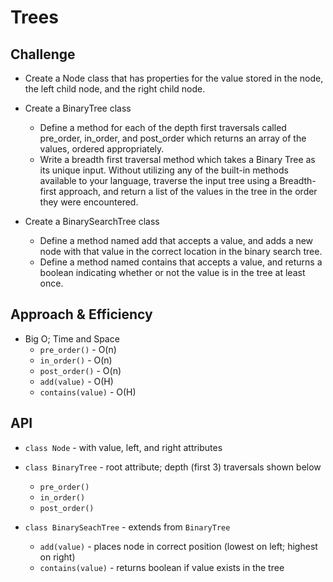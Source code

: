 # Trees

## Challenge
* Create a Node class that has properties for the value stored in the node, the left child node, and the right child node.
* Create a BinaryTree class
    * Define a method for each of the depth first traversals called pre_order, in_order, and post_order which returns an array of the values, ordered appropriately.
    * Write a breadth first traversal method which takes a Binary Tree as its unique input. Without utilizing any of the built-in methods available to your language, traverse the input tree using a Breadth-first approach, and return a list of the values in the tree in the order they were encountered.

* Create a BinarySearchTree class
    * Define a method named add that accepts a value, and adds a new node with that value in the correct location in the binary search tree.
    * Define a method named contains that accepts a value, and returns a boolean indicating whether or not the value is in the tree at least once.

## Approach & Efficiency
* Big O; Time and Space
    * `pre_order()` - O(n)
    * `in_order()` - O(n)
    * `post_order()` - O(n)
    * `add(value)` - O(H)
    * `contains(value)` - O(H)

## API
* `class Node` - with value, left, and right attributes

* `class BinaryTree` - root attribute; depth (first 3) traversals shown below
    * `pre_order()` 
    * `in_order()`
    * `post_order()`

* `class BinarySeachTree` - extends from `BinaryTree`
    * `add(value)` - places node in correct position (lowest on left; highest on right)
    * `contains(value)` - returns boolean if value exists in the tree

